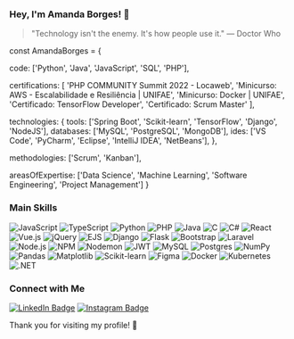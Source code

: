 ### Hey, I'm Amanda Borges! 👋

> "Technology isn't the enemy. It's how people use it." — Doctor Who

const AmandaBorges = {

  code: ['Python', 'Java', 'JavaScript', 'SQL', 'PHP'],

  certifications: [
      'PHP COMMUNITY Summit 2022 - Locaweb',
      'Minicurso: AWS - Escalabilidade e Resiliência | UNIFAE',
      'Minicurso: Docker | UNIFAE',
      'Certificado: TensorFlow Developer',
      'Certificado: Scrum Master'
  ],

  technologies: {
    tools: ['Spring Boot', 'Scikit-learn', 'TensorFlow', 'Django', 'NodeJS'],
    databases: ['MySQL', 'PostgreSQL', 'MongoDB'],
    ides: ['VS Code', 'PyCharm', 'Eclipse', 'IntelliJ IDEA', 'NetBeans'],
  },
  
  methodologies: ['Scrum', 'Kanban'], 

  areasOfExpertise: ['Data Science', 'Machine Learning', 'Software Engineering', 'Project Management']
}

### Main Skills

<div align="left"> <img src="https://img.shields.io/badge/-JavaScript-F7DF1E?style=flat-square&logo=javascript&logoColor=black" alt="JavaScript"/> <img src="https://img.shields.io/badge/-TypeScript-3178C6?style=flat-square&logo=typescript&logoColor=white" alt="TypeScript"/> <img src="https://img.shields.io/badge/-Python-3776AB?style=flat-square&logo=python&logoColor=white" alt="Python"/> <img src="https://img.shields.io/badge/-PHP-777BB4?style=flat-square&logo=php&logoColor=white" alt="PHP"/> <img src="https://img.shields.io/badge/-Java-007396?style=flat-square&logo=java&logoColor=white" alt="Java"/> <img src="https://img.shields.io/badge/-C-A8B9CC?style=flat-square&logo=c&logoColor=white" alt="C"/> <img src="https://img.shields.io/badge/-C%23-239120?style=flat-square&logo=c-sharp&logoColor=white" alt="C#"/> <img src="https://img.shields.io/badge/-React-61DAFB?style=flat-square&logo=react&logoColor=white" alt="React"/> <img src="https://img.shields.io/badge/-Vue.js-4FC08D?style=flat-square&logo=vue.js&logoColor=white" alt="Vue.js"/> <img src="https://img.shields.io/badge/-jQuery-0769AD?style=flat-square&logo=jquery&logoColor=white" alt="jQuery"/> <img src="https://img.shields.io/badge/-EJS-404D59?style=flat-square&logo=ejs&logoColor=white" alt="EJS"/> <img src="https://img.shields.io/badge/-Django-092E20?style=flat-square&logo=django&logoColor=white" alt="Django"/> <img src="https://img.shields.io/badge/-Flask-000000?style=flat-square&logo=flask&logoColor=white" alt="Flask"/> <img src="https://img.shields.io/badge/-Bootstrap-7952B3?style=flat-square&logo=bootstrap&logoColor=white" alt="Bootstrap"/> <img src="https://img.shields.io/badge/-Laravel-FF2D20?style=flat-square&logo=laravel&logoColor=white" alt="Laravel"/> <img src="https://img.shields.io/badge/-Node.js-339933?style=flat-square&logo=node.js&logoColor=white" alt="Node.js"/> <img src="https://img.shields.io/badge/-NPM-CB3837?style=flat-square&logo=npm&logoColor=white" alt="NPM"/> <img src="https://img.shields.io/badge/-Nodemon-76D04B?style=flat-square&logo=nodemon&logoColor=white" alt="Nodemon"/> <img src="https://img.shields.io/badge/-JWT-000000?style=flat-square&logo=jsonwebtokens&logoColor=white" alt="JWT"/> <img src="https://img.shields.io/badge/-MySQL-4479A1?style=flat-square&logo=mysql&logoColor=white" alt="MySQL"/> <img src="https://img.shields.io/badge/-Postgres-336791?style=flat-square&logo=postgresql&logoColor=white" alt="Postgres"/> <img src="https://img.shields.io/badge/-NumPy-013243?style=flat-square&logo=numpy&logoColor=white" alt="NumPy"/> <img src="https://img.shields.io/badge/-Pandas-150458?style=flat-square&logo=pandas&logoColor=white" alt="Pandas"/> <img src="https://img.shields.io/badge/-Matplotlib-8EC07C?style=flat-square&logo=python&logoColor=white" alt="Matplotlib"/> <img src="https://img.shields.io/badge/-Scikit--learn-F7931E?style=flat-square&logo=scikit-learn&logoColor=white" alt="Scikit-learn"/> <img src="https://img.shields.io/badge/-Figma-F24E1E?style=flat-square&logo=figma&logoColor=white" alt="Figma"/> <img src="https://img.shields.io/badge/-Docker-2496ED?style=flat-square&logo=docker&logoColor=white" alt="Docker"/> <img src="https://img.shields.io/badge/-Kubernetes-326CE5?style=flat-square&logo=kubernetes&logoColor=white" alt="Kubernetes"/> <img src="https://img.shields.io/badge/-.NET-512BD4?style=flat-square&logo=dotnet&logoColor=white" alt=".NET"/> </div>

### Connect with Me

  [![LinkedIn Badge](https://img.shields.io/badge/-LinkedIn-blue?style=flat-square&logo=Linkedin&logoColor=white&link=https://www.linkedin.com/in/amandadecassiaborges/)](https://www.linkedin.com/in/amandadecassiaborges/)
  [![Instagram Badge](https://img.shields.io/badge/-Instagram-C13584?style=flat-square&logo=Instagram&logoColor=white&link=https://www.instagram.com/amandadecassiaborges/)](https://www.instagram.com/amandadecassiaborges/)
  
Thank you for visiting my profile! 🚀
